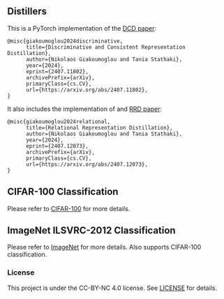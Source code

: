 ## Distillers

This is a PyTorch implementation of the [DCD paper](https://arxiv.org/abs/2407.11802):

```
@misc{giakoumoglou2024discriminative,
      title={Discriminative and Consistent Representation Distillation}, 
      author={Nikolaos Giakoumoglou and Tania Stathaki},
      year={2024},
      eprint={2407.11802},
      archivePrefix={arXiv},
      primaryClass={cs.CV},
      url={https://arxiv.org/abs/2407.11802}, 
}
```

It also includes the implementation of and [RRD paper](https://arxiv.org/abs/2407.12073):
```
@misc{giakoumoglou2024relational,
      title={Relational Representation Distillation}, 
      author={Nikolaos Giakoumoglou and Tania Stathaki},
      year={2024},
      eprint={2407.12073},
      archivePrefix={arXiv},
      primaryClass={cs.CV},
      url={https://arxiv.org/abs/2407.12073}, 
}
```

## CIFAR-100 Classification

Please refer to [CIFAR-100](https://github.com/giakoumoglou/distillers/tree/master/cifar) for more details.

## ImageNet ILSVRC-2012 Classification

Please refer to [ImageNet](https://github.com/giakoumoglou/distillers/tree/master/imagenet) for more details. Also supports CIFAR-100 classification.

### License

This project is under the CC-BY-NC 4.0 license. See [LICENSE](LICENSE) for details.
